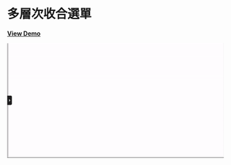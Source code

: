 #  多層次收合選單

[**View Demo**](https://hwahii.github.io/27LayoutPractices/015-hierarchical-collapsed-side-menu/)

![Hierarchical collapsed side menu](https://raw.githubusercontent.com/hwahii/27LayoutPractices/master/screenshots/screencast-015.gif)